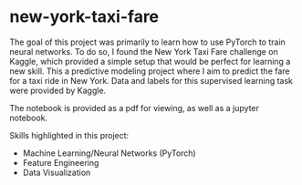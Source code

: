 # new-york-taxi-fare

The goal of this project was primarily to learn how to use PyTorch to train neural networks. To do so, I found the New York Taxi Fare challenge on Kaggle, which provided a simple setup that would be perfect for learning a new skill. This a predictive modeling project where I aim to predict the fare for a taxi ride in New York. Data and labels for this supervised learning task were provided by Kaggle. 

The notebook is provided as a pdf for viewing, as well as a jupyter notebook. 


Skills highlighted in this project:

- Machine Learning/Neural Networks (PyTorch)
- Feature Engineering
- Data Visualization

